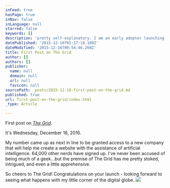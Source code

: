 ```yaml
---
inFeed: true
hasPage: true
inNav: false
inLanguage: null
starred: false
keywords: []
description: 'pretty self-explanatory. I am an early adopter launching into the world of the AI unknown :) If I never see you again, I love you.'
datePublished: '2015-12-16T01:17:18.189Z'
dateModified: '2015-12-16T00:54:46.268Z'
title: First Post on The Grid
author: []
authors: []
publisher:
  name: null
  domain: null
  url: null
  favicon: null
sourcePath: _posts/2015-12-16-first-post-on-the-grid.md
published: true
url: first-post-on-the-grid/index.html
_type: Article

---
```

First post on _[The Grid][0]_.

It's Wednesday, December 16, 2016\. 

My number came up as next in line to be granted access to a new company that will help me create a website with the assistance of artificial intelligence. 64,000 other nerds have signed up. I've never been accused of being much of a geek...but the premise of The Grid has me pretty stoked, intrigued, and even a little apprehensive. 

So cheers to The Grid! Congratulations on your launch - looking forward to seeing what happens with my little corner of the digital globe. ![](https://the-grid-user-content.s3-us-west-2.amazonaws.com/bed7bb5d-3d1d-4c87-b592-9d0d2a5571e5.png)

[0]: https://thegrid.io/